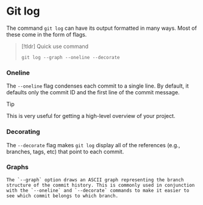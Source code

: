 # Git log

The command `git log` can have its output formatted in many ways. Most of these come in the form of flags.

> [!tldr] Quick use command
> ```
> git log --graph --oneline --decorate
> ```

### Oneline

The `--oneline` flag condenses each commit to a single line. By default, it defaults only the commit ID and the first line of the commit message.

> [!tip]
> This is very useful for getting a high-level overview of your project.
### Decorating

The `--decorate` flag makes `git log` display all of the references (e.g., branches, tags, etc) that point to each commit.

### Graphs

	The `--graph` option draws an ASCII graph representing the branch structure of the commit history. This is commonly used in conjunction with the `--oneline` and `--decorate` commands to make it easier to see which commit belongs to which branch.
